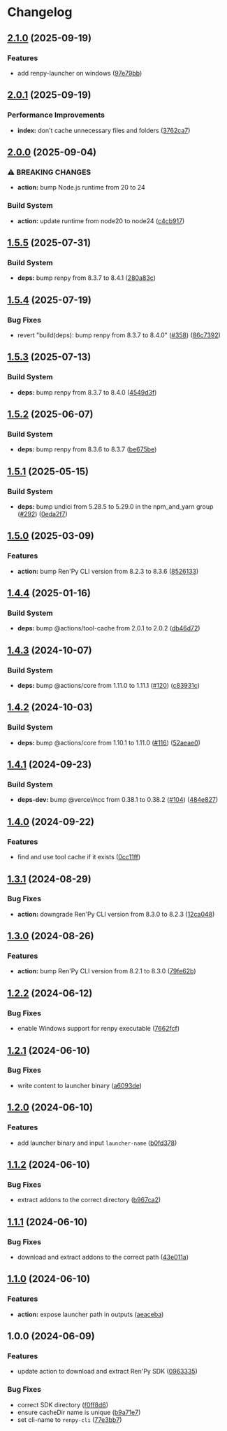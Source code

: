 # Changelog

## [2.1.0](https://github.com/remarkablegames/setup-renpy/compare/v2.0.1...v2.1.0) (2025-09-19)


### Features

* add renpy-launcher on windows ([97e79bb](https://github.com/remarkablegames/setup-renpy/commit/97e79bb52bac97baa54ace42a448586323e550e4))

## [2.0.1](https://github.com/remarkablegames/setup-renpy/compare/v2.0.0...v2.0.1) (2025-09-19)


### Performance Improvements

* **index:** don't cache unnecessary files and folders ([3762ca7](https://github.com/remarkablegames/setup-renpy/commit/3762ca77ca190a5f94d470abab6b13ea79fdfa98))

## [2.0.0](https://github.com/remarkablegames/setup-renpy/compare/v1.5.5...v2.0.0) (2025-09-04)


### ⚠ BREAKING CHANGES

* **action:** bump Node.js runtime from 20 to 24

### Build System

* **action:** update runtime from node20 to node24 ([c4cb917](https://github.com/remarkablegames/setup-renpy/commit/c4cb91727cc8da309e759e72aa38b9264bfa79aa))

## [1.5.5](https://github.com/remarkablegames/setup-renpy/compare/v1.5.4...v1.5.5) (2025-07-31)


### Build System

* **deps:** bump renpy from 8.3.7 to 8.4.1 ([280a83c](https://github.com/remarkablegames/setup-renpy/commit/280a83cc546aec1cfd0c00592fc774ed0715333b))

## [1.5.4](https://github.com/remarkablegames/setup-renpy/compare/v1.5.3...v1.5.4) (2025-07-19)


### Bug Fixes

* revert "build(deps): bump renpy from 8.3.7 to 8.4.0" ([#358](https://github.com/remarkablegames/setup-renpy/issues/358)) ([86c7392](https://github.com/remarkablegames/setup-renpy/commit/86c7392f92f11a0f646a2934b166157e8fc36038))

## [1.5.3](https://github.com/remarkablegames/setup-renpy/compare/v1.5.2...v1.5.3) (2025-07-13)


### Build System

* **deps:** bump renpy from 8.3.7 to 8.4.0 ([4549d3f](https://github.com/remarkablegames/setup-renpy/commit/4549d3fe324f5b51d06e763a8765bce65dc2656e))

## [1.5.2](https://github.com/remarkablegames/setup-renpy/compare/v1.5.1...v1.5.2) (2025-06-07)


### Build System

* **deps:** bump renpy from 8.3.6 to 8.3.7 ([be675be](https://github.com/remarkablegames/setup-renpy/commit/be675bed8115b816df26c9add270bf47b2086dc4))

## [1.5.1](https://github.com/remarkablegames/setup-renpy/compare/v1.5.0...v1.5.1) (2025-05-15)


### Build System

* **deps:** bump undici from 5.28.5 to 5.29.0 in the npm_and_yarn group ([#292](https://github.com/remarkablegames/setup-renpy/issues/292)) ([0eda2f7](https://github.com/remarkablegames/setup-renpy/commit/0eda2f7b7d4313c45bdd70ecda503e3f6ac6a1b8))

## [1.5.0](https://github.com/remarkablegames/setup-renpy/compare/v1.4.4...v1.5.0) (2025-03-09)

### Features

- **action:** bump Ren'Py CLI version from 8.2.3 to 8.3.6 ([8526133](https://github.com/remarkablegames/setup-renpy/commit/85261331a61daf4f30b7a707b5fa707916b09b34))

## [1.4.4](https://github.com/remarkablegames/setup-renpy/compare/v1.4.3...v1.4.4) (2025-01-16)

### Build System

- **deps:** bump @actions/tool-cache from 2.0.1 to 2.0.2 ([db46d72](https://github.com/remarkablegames/setup-renpy/commit/db46d72c0f8d9a1df3d160fc60fbbcfc77c4989d))

## [1.4.3](https://github.com/remarkablegames/setup-renpy/compare/v1.4.2...v1.4.3) (2024-10-07)

### Build System

- **deps:** bump @actions/core from 1.11.0 to 1.11.1 ([#120](https://github.com/remarkablegames/setup-renpy/issues/120)) ([c83931c](https://github.com/remarkablegames/setup-renpy/commit/c83931c50b5251627d8b9dce8a2449bfd99261c9))

## [1.4.2](https://github.com/remarkablegames/setup-renpy/compare/v1.4.1...v1.4.2) (2024-10-03)

### Build System

- **deps:** bump @actions/core from 1.10.1 to 1.11.0 ([#116](https://github.com/remarkablegames/setup-renpy/issues/116)) ([52aeae0](https://github.com/remarkablegames/setup-renpy/commit/52aeae09c18eaee46dd815e47d19a5844ead2ff4))

## [1.4.1](https://github.com/remarkablegames/setup-renpy/compare/v1.4.0...v1.4.1) (2024-09-23)

### Build System

- **deps-dev:** bump @vercel/ncc from 0.38.1 to 0.38.2 ([#104](https://github.com/remarkablegames/setup-renpy/issues/104)) ([484e827](https://github.com/remarkablegames/setup-renpy/commit/484e827693f2bb05f04949a7cead7cdf7bdc6eef))

## [1.4.0](https://github.com/remarkablegames/setup-renpy/compare/v1.3.1...v1.4.0) (2024-09-22)

### Features

- find and use tool cache if it exists ([0cc11ff](https://github.com/remarkablegames/setup-renpy/commit/0cc11ffe4cd46ab6087f0034952997b20102226d))

## [1.3.1](https://github.com/remarkablegames/setup-renpy/compare/v1.3.0...v1.3.1) (2024-08-29)

### Bug Fixes

- **action:** downgrade Ren'Py CLI version from 8.3.0 to 8.2.3 ([12ca048](https://github.com/remarkablegames/setup-renpy/commit/12ca048b2e971e6408099283c11c033502f6d25f))

## [1.3.0](https://github.com/remarkablegames/setup-renpy/compare/v1.2.2...v1.3.0) (2024-08-26)

### Features

- **action:** bump Ren'Py CLI version from 8.2.1 to 8.3.0 ([79fe62b](https://github.com/remarkablegames/setup-renpy/commit/79fe62beb7ca12581630f448a387d232e744fab6))

## [1.2.2](https://github.com/remarkablegames/setup-renpy/compare/v1.2.1...v1.2.2) (2024-06-12)

### Bug Fixes

- enable Windows support for renpy executable ([7662fcf](https://github.com/remarkablegames/setup-renpy/commit/7662fcf334a7e922a5f5544a502164ab1edfe5ad))

## [1.2.1](https://github.com/remarkablegames/setup-renpy/compare/v1.2.0...v1.2.1) (2024-06-10)

### Bug Fixes

- write content to launcher binary ([a6093de](https://github.com/remarkablegames/setup-renpy/commit/a6093de4afdc6808decc865a4f4a12cbd136f20c))

## [1.2.0](https://github.com/remarkablegames/setup-renpy/compare/v1.1.2...v1.2.0) (2024-06-10)

### Features

- add launcher binary and input `launcher-name` ([b0fd378](https://github.com/remarkablegames/setup-renpy/commit/b0fd37857113f581666debae66575e213e525c92))

## [1.1.2](https://github.com/remarkablegames/setup-renpy/compare/v1.1.1...v1.1.2) (2024-06-10)

### Bug Fixes

- extract addons to the correct directory ([b967ca2](https://github.com/remarkablegames/setup-renpy/commit/b967ca2ed76647c0fb94fd508e144ee5e3fdd961))

## [1.1.1](https://github.com/remarkablegames/setup-renpy/compare/v1.1.0...v1.1.1) (2024-06-10)

### Bug Fixes

- download and extract addons to the correct path ([43e011a](https://github.com/remarkablegames/setup-renpy/commit/43e011a7bdd740a00a86184eb70e2ba78ae55c02))

## [1.1.0](https://github.com/remarkablegames/setup-renpy/compare/v1.0.0...v1.1.0) (2024-06-10)

### Features

- **action:** expose launcher path in outputs ([aeaceba](https://github.com/remarkablegames/setup-renpy/commit/aeaceba33c120ec0de54dfb4b3e1d31d4f224dc6))

## 1.0.0 (2024-06-09)

### Features

- update action to download and extract Ren'Py SDK ([0963335](https://github.com/remarkablegames/setup-renpy/commit/09633352f1fb320336b9c4a582555a920e2f969f))

### Bug Fixes

- correct SDK directory ([f0ff8d6](https://github.com/remarkablegames/setup-renpy/commit/f0ff8d6f008865b0f853b35237bcd5c1495d529e))
- ensure cacheDir name is unique ([b9a71e7](https://github.com/remarkablegames/setup-renpy/commit/b9a71e75c6386cdf4ad75bf141b915e1eb9c57d2))
- set cli-name to `renpy-cli` ([77e3bb7](https://github.com/remarkablegames/setup-renpy/commit/77e3bb71ea2626e475a825f62f5d2b5e332be5c6))
